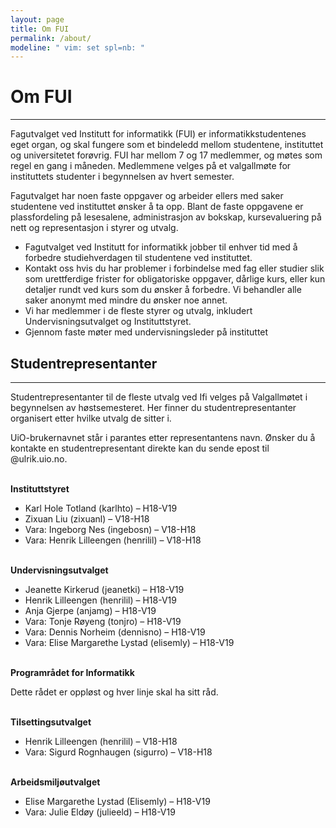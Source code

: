 ```yaml
---
layout: page
title: Om FUI
permalink: /about/
modeline: " vim: set spl=nb: "
---
```


# Om FUI

---

Fagutvalget  ved Institutt for informatikk (FUI) er informatikkstudentenes eget organ, og skal fungere som et bindeledd mellom studentene, instituttet og universitetet forøvrig. FUI har mellom 7 og 17 medlemmer, og møtes som regel en gang i måneden. Medlemmene velges på et valgallmøte for instituttets studenter i begynnelsen av hvert semester.

Fagutvalget har noen faste oppgaver og arbeider ellers med saker studentene ved instituttet ønsker å ta opp. Blant de faste oppgavene er plassfordeling på lesesalene, administrasjon av bokskap, kursevaluering på nett og representasjon i styrer og utvalg.

- Fagutvalget ved Institutt for informatikk jobber til enhver tid med å forbedre studiehverdagen til studentene ved instituttet.
- Kontakt oss hvis du har problemer i forbindelse med fag eller studier slik som urettferdige frister for obligatoriske oppgaver, dårlige kurs, eller kun detaljer rundt ved kurs som du ønsker å forbedre. Vi behandler alle saker anonymt med mindre du ønsker noe annet.
- Vi har medlemmer i de fleste styrer og utvalg, inkludert Undervisningsutvalget og Instituttstyret.
- Gjennom faste møter med undervisningsleder på instituttet


## Studentrepresentanter

---

Studentrepresentanter til de fleste utvalg ved Ifi velges på Valgallmøtet i begynnelsen av høstsemesteret. Her finner du studentrepresentanter organisert etter hvilke utvalg de sitter i.

UiO-brukernavnet står i parantes etter representantens navn. Ønsker du å kontakte en studentrepresentant direkte kan du sende epost til <brukernavn>@ulrik.uio.no.
<br><br>

**Instituttstyret**
* Karl Hole Totland (karlhto) – H18-V19
* Zixuan Liu (zixuanl) – V18-H18
* Vara: Ingeborg Nes (ingebosn) – V18-H18
* Vara: Henrik Lilleengen (henrilil) – V18-H18
<br><br>

**Undervisningsutvalget**
* Jeanette Kirkerud (jeanetki) – H18-V19
* Henrik Lilleengen (henrilil) – H18-V19
* Anja Gjerpe (anjamg) – H18-V19
* Vara: Tonje Røyeng (tonjro) – H18-V19
* Vara: Dennis Norheim (dennisno) – H18-V19
* Vara: Elise Margarethe Lystad (elisemly) – H18-V19
<br><br>

**Programrådet for Informatikk**

Dette rådet er oppløst og hver linje skal ha sitt råd.
<br><br>

**Tilsettingsutvalget**
* Henrik Lilleengen (henrilil) – V18-H18
* Vara: Sigurd Rognhaugen (sigurro) – V18-H18
<br><br>

**Arbeidsmiljøutvalget**
* Elise Margarethe Lystad (Elisemly) – H18-V19
* Vara: Julie Eldøy (julieeld) – H18-V19